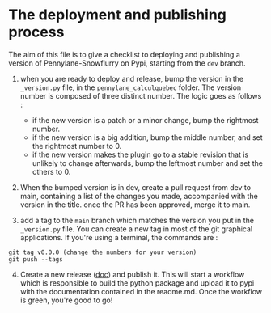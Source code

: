 # The deployment and publishing process

The aim of this file is to give a checklist to deploying and publishing a version of Pennylane-Snowflurry on Pypi, starting from the ```dev``` branch.

1. when you are ready to deploy and release, bump the version in the ```_version.py``` file, in the ```pennylane_calculquebec``` folder. The version number is composed of three distinct number. The logic goes as follows : 

    - if the new version is a patch or a minor change, bump the rightmost number.
    - if the new version is a big addition, bump the middle number, and set the rightmost number to 0.
    - if the new version makes the plugin go to a stable revision that is unlikely to change afterwards, bump the leftmost number and set the others to 0.

2. When the bumped version is in dev, create a pull request from dev to main, containing a list of the changes you made, accompanied with the version in the title. once the PR has been approved, merge it to main. 

3. add a tag to the ```main``` branch which matches the version you put in the ```_version.py``` file. You can create a new tag in most of the git graphical applications. If you're using a terminal, the commands are : 

```
git tag v0.0.0 (change the numbers for your version)
git push --tags
```

4. Create a new release ([doc](https://docs.github.com/en/repositories/releasing-projects-on-github/managing-releases-in-a-repository)) and publish it. This will start a workflow which is responsible to build the python package and upload it to pypi with the documentation contained in the readme.md. Once the workflow is green, you're good to go!

